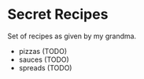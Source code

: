 # Secret Recipes

Set of recipes as given by my grandma.

- pizzas (TODO)
- sauces (TODO)
- spreads (TODO)
